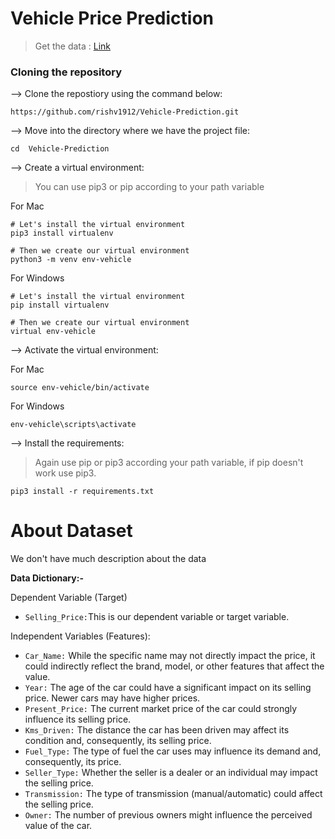 # Vehicle Price Prediction
> Get the data : [Link](https://www.kaggle.com/datasets/nehalbirla/vehicle-dataset-from-cardekho)


### Cloning the repository
--> Clone the repostiory using the command below:
``` 
https://github.com/rishv1912/Vehicle-Prediction.git
```

--> Move into the directory where we have the project file:

```
cd  Vehicle-Prediction
```

--> Create a virtual environment:
>You can use pip3 or pip according to your path variable

For Mac
```
# Let's install the virtual environment
pip3 install virtualenv

# Then we create our virtual environment
python3 -m venv env-vehicle
```

For Windows
```
# Let's install the virtual environment
pip install virtualenv

# Then we create our virtual environment
virtual env-vehicle
```

--> Activate the virtual environment:

For Mac
```
source env-vehicle/bin/activate
```

For Windows
```
env-vehicle\scripts\activate
```

--> Install the requirements:

>Again use pip or pip3 according your path variable, if pip doesn't work use pip3.

```
pip3 install -r requirements.txt
```


# About Dataset

We don't have much description about the data


**Data Dictionary:-** 

Dependent Variable (Target)
- `Selling_Price:`This is our dependent variable or target variable.


Independent Variables (Features):
- `Car_Name:` While the specific name may not directly impact the price, it could indirectly reflect the brand, model, or other features that affect the value.
- `Year:` The age of the car could have a significant impact on its selling price. Newer cars may have higher prices.
- `Present_Price:` The current market price of the car could strongly influence its selling price.
- `Kms_Driven:` The distance the car has been driven may affect its condition and, consequently, its selling price.
- `Fuel_Type:` The type of fuel the car uses may influence its demand and, consequently, its price.
- `Seller_Type:` Whether the seller is a dealer or an individual may impact the selling price.
- `Transmission:` The type of transmission (manual/automatic) could affect the selling price.
- `Owner:` The number of previous owners might influence the perceived value of the car.
